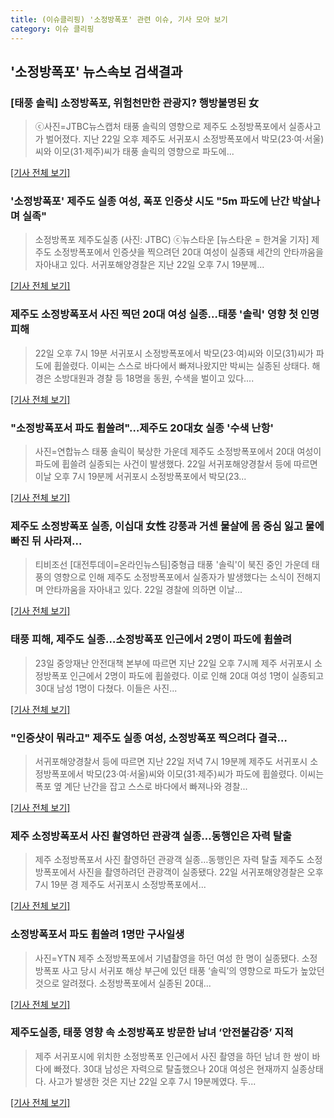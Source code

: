 ```yaml
---
title: (이슈클리핑) '소정방폭포' 관련 이슈, 기사 모아 보기
category: 이슈 클리핑
---
```

## **'소정방폭포'** 뉴스속보 검색결과
### [태풍 솔릭] 소정방폭포, 위험천만한 관광지? 행방불명된 女

>ⓒ사진=JTBC뉴스캡처 태풍 솔릭의 영향으로 제주도 소정방폭포에서 실종사고가 벌어졌다. 지난 22일 오후 제주도 서귀포시 소정방폭포에서 박모(23·여·서울)씨와 이모(31·제주)씨가 태풍 솔릭의 영향으로 파도에...

[[기사 전체 보기]](http://www.dailian.co.kr/news/view/734431/?sc=naver)

### '소정방폭포' 제주도 실종 여성, 폭포 인증샷 시도 "5m 파도에 난간 박살나며 실족"

>소정방폭포 제주도실종 (사진: JTBC) ⓒ뉴스타운 [뉴스타운 = 한겨울 기자] 제주도 소정방폭포에서 인증샷을 찍으려던 20대 여성이 실종돼 세간의 안타까움을 자아내고 있다. 서귀포해양경찰은 지난 22일 오후 7시 19분께...

[[기사 전체 보기]](http://www.newstown.co.kr/news/articleView.html?idxno=337614)

### 제주도 소정방폭포서 사진 찍던 20대 여성 실종…태풍 '솔릭' 영향 첫 인명 피해

>22일 오후 7시 19분 서귀포시 소정방폭포에서 박모(23·여)씨와 이모(31)씨가 파도에 휩쓸렸다. 이씨는 스스로 바다에서 빠져나왔지만 박씨는 실종된 상태다. 해경은 소방대원과 경찰 등 18명을 동원, 수색을 벌이고 있다....

[[기사 전체 보기]](http://www.etoday.co.kr/news/section/newsview.php?idxno=1655261)

### "소정방폭포서 파도 휩쓸려"…제주도 20대女 실종 '수색 난항'

>사진=연합뉴스 태풍 솔릭이 북상한 가운데 제주도 소정방폭포에서 20대 여성이 파도에 휩쓸려 실종되는 사건이 발생했다. 22일 서귀포해양경찰서 등에 따르면 이날 오후 7시 19분께 서귀포시 소정방폭포에서 박모(23...

[[기사 전체 보기]](http://sports.hankooki.com/lpage/sisa/201808/sp20180823095419137040.htm)

### 제주도 소정방폭포 실종, 이십대 女性 강풍과 거센 물살에 몸 중심 잃고 물에 빠진 뒤 사라져...

>티비조선 [대전투데이=온라인뉴스팀]중형급 태풍 '솔릭'이 북진 중인 가운데 태풍의 영향으로 인해 제주도 소정방폭포에서 실종자가 발생했다는 소식이 전해지며 안타까움을 자아내고 있다.   22일 경찰에 의하면 이날...

[[기사 전체 보기]](http://www.daejeontoday.com/news/articleView.html?idxno=509815)

### 태풍 피해, 제주도 실종…소정방폭포 인근에서 2명이 파도에 휩쓸려

>23일 중앙재난 안전대책 본부에 따르면 지난 22일 오후 7시께 제주 서귀포시 소정방폭포 인근에서 2명이 파도에 휩쓸렸다. 이로 인해 20대 여성 1명이 실종되고 30대 남성 1명이 다쳤다. 이들은 사진...

[[기사 전체 보기]](http://www.hkbs.co.kr/news/articleView.html?idxno=480832)

### "인증샷이 뭐라고" 제주도 실종 여성, 소정방폭포 찍으려다 결국…

>서귀포해양경찰서 등에 따르면 지난 22일 저녁 7시 19분께 제주도 서귀포시 소정방폭포에서 박모(23·여·서울)씨와 이모(31·제주)씨가 파도에 휩쓸렸다. 이씨는 폭포 옆 계단 난간을 잡고 스스로 바다에서 빠져나와 경찰...

[[기사 전체 보기]](http://news.wowtv.co.kr/NewsCenter/News/Read?articleId=A201808230157&t=NN)

### 제주 소정방폭포서 사진 촬영하던 관광객 실종…동행인은 자력 탈출

>제주 소정방폭포서 사진 촬영하던 관광객 실종…동행인은 자력 탈출 제주도 소정방폭포에서 사진을 촬영하려던 관광객이 실종됐다. 22일 서귀포해양경찰은 오후 7시 19분 경 제주도 서귀포시 소정방폭포에서...

[[기사 전체 보기]](http://www.viva100.com/main/view.php?key=20180823010007122)

### 소정방폭포서 파도 휩쓸려 1명만 구사일생

>사진=YTN 제주 소정방폭포에서 기념촬영을 하던 여성 한 명이 실종됐다. 소정방폭포 사고 당시 서귀포 해상 부근에 있던 태풍 ‘솔릭’의 영향으로 파도가 높았던 것으로 알려졌다. 소정방폭포에서 실종된 20대...

[[기사 전체 보기]](http://www.gukjenews.com/news/articleView.html?idxno=979289)

### 제주도실종, 태풍 영향 속 소정방폭포 방문한 남녀 ‘안전불감증’ 지적

>제주 서귀포시에 위치한 소정방폭포 인근에서 사진 촬영을 하던 남녀 한 쌍이 바다에 빠졌다. 30대 남성은 자력으로 탈출했으나 20대 여성은 현재까지 실종상태다. 사고가 발생한 것은 지난 22일 오후 7시 19분께였다. 두...

[[기사 전체 보기]](http://www.kookje.co.kr/news2011/asp/newsbody.asp?code=0300&key=20180823.99099010627)


